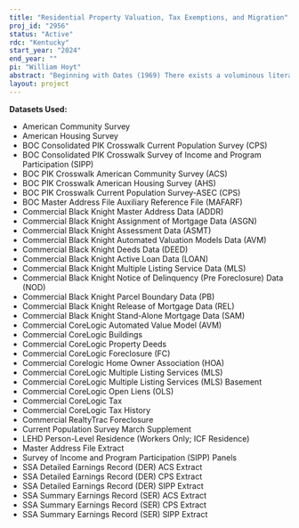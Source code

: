 ```yaml
---
title: "Residential Property Valuation, Tax Exemptions, and Migration"
proj_id: "2956"
status: "Active"
rdc: "Kentucky"
start_year: "2024"
end_year: ""
pi: "William Hoyt"
abstract: "Beginning with Oates (1969) There exists a voluminous literature in economics on the effects of property taxation on housing prices and, to a much less extent, on how property taxes affect locational decisions. That property taxes affect housing prices is, it has been argued by Oates and others, is an indication that households incorporate local public policies, taxes and public expenditures, into their decisions of where to reside as argued by Tiebout (1956). Further, the relationship between how property taxes and levels of public services each affect property values has been used in numerous studies to ascertain whether public services are efficiently provided or not (Oates (1969), Brueckner (1979, 1982), Barrow and Rouse (2004), and Bayer, Blair, and Whalley (2021) among others). What has been ignored in virtually all this literature, except for Banzhaf et al (2021), is the extensive number and variety of property tax exemptions provided by states. For households eligible for these exemptions, their tax payment, the product of the assessed value of their home and the local property tax (millage) rate, is not, in fact, the taxes they pay on their home but something less. That these exemptions vary among states and by taxpayer characteristics, most importantly age, suggest that households might change where they reside (which state or type of residence in which they reside (rental vs. owner-occupied) to take advantage of these exemptions. This project aims to address this deficiency in the literature by estimating various hedonic pricing models to produce real estate value estimates as well as various population estimates including elasticities of migration in response to changes in property tax exemption generosity"
layout: project
---
```


**Datasets Used:**

  - American Community Survey 
  - American Housing Survey 
  - BOC Consolidated PIK Crosswalk Current Population Survey (CPS) 
  - BOC Consolidated PIK Crosswalk Survey of Income and Program Participation (SIPP) 
  - BOC PIK Crosswalk American Community Survey (ACS) 
  - BOC PIK Crosswalk American Housing Survey (AHS) 
  - BOC PIK Crosswalk Current Population Survey-ASEC (CPS) 
  - BOC Master Address File Auxiliary Reference File (MAFARF) 
  - Commercial Black Knight Master Address Data (ADDR) 
  - Commercial Black Knight Assignment of Mortgage Data (ASGN) 
  - Commercial Black Knight Assessment Data (ASMT) 
  - Commercial Black Knight Automated Valuation Models Data (AVM) 
  - Commercial Black Knight Deeds Data (DEED) 
  - Commercial Black Knight Active Loan Data (LOAN) 
  - Commercial Black Knight Multiple Listing Service Data (MLS) 
  - Commercial Black Knight Notice of Delinquency (Pre Foreclosure) Data (NOD) 
  - Commercial Black Knight Parcel Boundary Data (PB) 
  - Commercial Black Knight Release of Mortgage Data (REL) 
  - Commercial Black Knight Stand-Alone Mortgage Data (SAM) 
  - Commercial CoreLogic Automated Value Model (AVM) 
  - Commercial CoreLogic Buildings 
  - Commercial CoreLogic Property Deeds 
  - Commercial CoreLogic Foreclosure (FC) 
  - Commercial Corelogic Home Owner Association (HOA) 
  - Commercial CoreLogic Multiple Listing Services (MLS) 
  - Commercial CoreLogic Multiple Listing Services (MLS) Basement 
  - Commercial CoreLogic Open Liens (OLS) 
  - Commercial CoreLogic Tax 
  - Commercial CoreLogic Tax History 
  - Commercial RealtyTrac Foreclosure 
  - Current Population Survey March Supplement 
  - LEHD Person-Level Residence (Workers Only; ICF Residence) 
  - Master Address File Extract 
  - Survey of Income and Program Participation (SIPP) Panels 
  - SSA Detailed Earnings Record (DER) ACS Extract 
  - SSA Detailed Earnings Record (DER) CPS Extract 
  - SSA Detailed Earnings Record (DER) SIPP Extract 
  - SSA Summary Earnings Record (SER) ACS Extract 
  - SSA Summary Earnings Record (SER) CPS Extract 
  - SSA Summary Earnings Record (SER) SIPP Extract 

